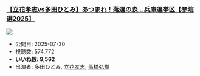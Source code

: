 ### [【立花孝志vs多田ひとみ】あつまれ！落選の森...兵庫選挙区【参院選2025】](https://www.youtube.com/watch?v=uUUID-M1SNM)
[![](https://img.youtube.com/vi/uUUID-M1SNM/sddefault.jpg)](https://www.youtube.com/watch?v=uUUID-M1SNM)
-   公開日: 2025-07-30
-   視聴数: 574,772
-   **いいね数: 9,562**
-   出演者: 多田ひとみ, [立花孝志](/rehacq_fan/people/立花孝志 "wikilink"), [高橋弘樹](/rehacq_fan/people/高橋弘樹 "wikilink")
